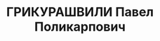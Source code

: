 ---
title: ГРИКУРАШВИЛИ Павел Поликарпович
description: 'Звание: 03.07.1936 - военюрист 1 ранга'
---